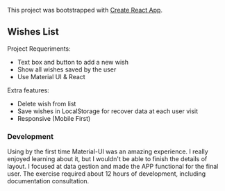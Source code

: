 This project was bootstrapped with [Create React App](https://github.com/facebook/create-react-app).

## Wishes List

Project Requeriments:
- Text box and button to add a new wish
- Show all wishes saved by the user
- Use Material UI & React

Extra features:
- Delete wish from list
- Save wishes in LocalStorage for recover data at each user visit
- Responsive (Mobile First)

### Development

Using by the first time Material-UI was an amazing experience. I really enjoyed learning about it, but I wouldn't be able to finish the details of layout. I focused at data gestion and made the APP functional for the final user. The exercise required about 12 hours of development, including documentation consultation.



